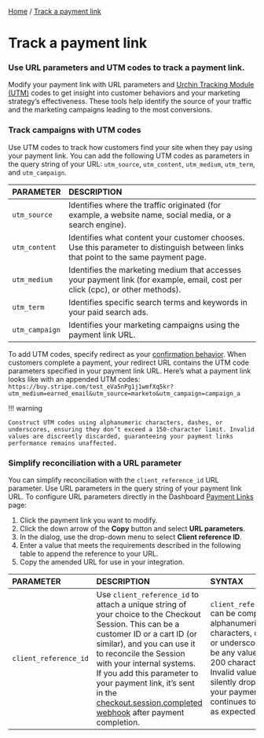 [Home](https://platonsolm.github.io/StripeDocs-Documentation/) / [Track a payment link](#)
# Track a payment link

### Use URL parameters and UTM codes to track a payment link.
Modify your payment link with URL parameters and [Urchin Tracking Module (UTM)]() codes to get insight into customer behaviors and your marketing strategy’s effectiveness. These tools help identify the source of your traffic and the marketing campaigns leading to the most conversions.

### Track campaigns with UTM codes
Use UTM codes to track how customers find your site when they pay using your payment link. You can add the following UTM codes as parameters in the query string of your URL: `utm_source`, `utm_content`, `utm_medium`, `utm_term`, and `utm_campaign`.

| PARAMETER | DESCRIPTION |
|:----------|:------------|
| `utm_source` | Identifies where the traffic originated (for example, a website name, social media, or a search engine). |
| `utm_content` | Identifies what content your customer chooses. Use this parameter to distinguish between links that point to the same payment page. |
| `utm_medium` | Identifies the marketing medium that accesses your payment link (for example, email, cost per click (cpc), or other methods). |
| `utm_term` | Identifies specific search terms and keywords in your paid search ads. |
| `utm_campaign` | Identifies your marketing campaigns using the payment link URL. |

To add UTM codes, specify redirect as your [confirmation behavior](). When customers complete a payment, your redirect URL contains the UTM code parameters specified in your payment link URL. Here’s what a payment link looks like with an appended UTM codes: `https://buy.stripe.com/test_eVa5nPg1j1wmfXq5kr?utm_medium=earned_email&utm_source=marketo&utm_campaign=campaign_a`

!!! warning

    Construct UTM codes using alphanumeric characters, dashes, or underscores, ensuring they don’t exceed a 150-character limit. Invalid values are discreetly discarded, guaranteeing your payment links performance remains unaffected.

### Simplify reconciliation with a URL parameter
You can simplify reconciliation with the `client_reference_id` URL parameter. Use URL parameters in the query string of your payment link URL. To configure URL parameters directly in the Dashboard [Payment Links]() page:

1. Click the payment link you want to modify.
2. Click the down arrow of the **Copy** button and select **URL parameters**.
3. In the dialog, use the drop-down menu to select **Client reference ID**.
4. Enter a value that meets the requirements described in the following table to append the reference to your URL.
5. Copy the amended URL for use in your integration.

| PARAMETER | DESCRIPTION | SYNTAX |
|:--------------|:------------| :----- |
| `client_reference_id` | Use `client_reference_id` to attach a unique string of your choice to the Checkout Session. This can be a customer ID or a cart ID (or similar), and you can use it to reconcile the Session with your internal systems. If you add this parameter to your payment link, it’s sent in the [checkout.session.completed webhook]() after payment completion. | `client_reference_id` can be composed of alphanumeric characters, dashes, or underscores, and be any value up to 200 characters. Invalid values are silently dropped, but your payment page continues to work as expected. |
